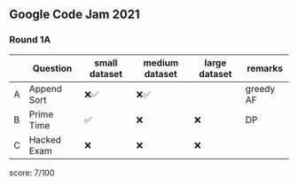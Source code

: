 ## Google Code Jam 2021

### Round 1A

|     | Question    | small dataset | medium dataset | large dataset | remarks   |
| --- | ----------- | ------------- | -------------- | ------------- | --------- |
| A   | Append Sort | ❌✅          | ❌✅           |               | greedy AF |
| B   | Prime Time  | ✅            | ❌             | ❌            | DP        |
| C   | Hacked Exam | ❌            | ❌             | ❌            |           |

score: 7/100
